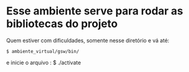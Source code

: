 # Esse ambiente serve para rodar as bibliotecas do projeto

Quem estiver com dificuldades, somente nesse diretório e vá até:

	$ ambiente_virtual/gsw/bin/

e inicie o arquivo : $ ./activate